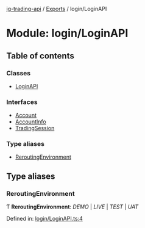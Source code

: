 [ig-trading-api](../README.md) / [Exports](../modules.md) / login/LoginAPI

# Module: login/LoginAPI

## Table of contents

### Classes

- [LoginAPI](../classes/login_loginapi.loginapi.md)

### Interfaces

- [Account](../interfaces/login_loginapi.account.md)
- [AccountInfo](../interfaces/login_loginapi.accountinfo.md)
- [TradingSession](../interfaces/login_loginapi.tradingsession.md)

### Type aliases

- [ReroutingEnvironment](login_loginapi.md#reroutingenvironment)

## Type aliases

### ReroutingEnvironment

Ƭ **ReroutingEnvironment**: _DEMO_ | _LIVE_ | _TEST_ | _UAT_

Defined in: [login/LoginAPI.ts:4](https://github.com/bennycode/ig-trading-api/blob/2436905/src/login/LoginAPI.ts#L4)
